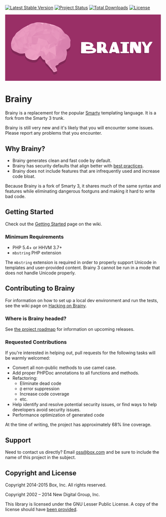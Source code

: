[![Latest Stable Version](https://poser.pugx.org/box/brainy/v/stable)](https://packagist.org/packages/box/brainy)
[![Project Status](http://opensource.box.com/badges/active.svg)](http://opensource.box.com/badges)
[![Total Downloads](https://poser.pugx.org/box/brainy/downloads)](https://packagist.org/packages/box/brainy)
[![License](https://poser.pugx.org/box/brainy/license)](https://packagist.org/packages/box/brainy)

![Brainy](logo.png "Brainy")
# Brainy

Brainy is a replacement for the popular [Smarty](http://www.smarty.net/)
templating language. It is a fork from the Smarty 3 trunk.

Brainy is still very new and it's likely that you will encounter some issues.
Please report any problems that you encounter.


## Why Brainy?

- Brainy generates clean and fast code by default.
- Brainy has security defaults that align better with [best practices](http://www.phptherightway.com/#security).
- Brainy does not include features that are infrequently used and increase code bloat.

Because Brainy is a fork of Smarty 3, it shares much of the same syntax and features while eliminating dangerous footguns and making it hard to write bad code.


## Getting Started

Check out the [Getting Started](https://github.com/box/brainy/wiki/Getting-Started)
page on the wiki.


### Minimum Requirements

- PHP 5.4+ or HHVM 3.7+
- `mbstring` PHP extension

The `mbstring` extension is required in order to properly support Unicode in templates and user-provided content. Brainy 3 cannot be run in a mode that does not handle Unicode properly.


## Contributing to Brainy

For information on how to set up a local dev environment and run the tests,
see the wiki page on [Hacking on Brainy](https://github.com/box/brainy/wiki/Hacking-on-Brainy).


### Where is Brainy headed?

See [the project roadmap](https://github.com/box/brainy/wiki/Roadmap)
for information on upcoming releases.


### Requested Contributions

If you're interested in helping out, pull requests for the following tasks will be warmly welcomed:

- Convert all non-public methods to use camel case.
- Add proper PHPDoc annotations to all functions and methods.
- Refactoring:
  - Eliminate dead code
  - `@` error suppression
  - Increase code coverage
  - etc.
- Help identify and resolve potential security issues, or find ways to help developers avoid security issues.
- Performance optimization of generated code

At the time of writing, the project has approximately 68% line coverage.


## Support

Need to contact us directly? Email oss@box.com and be sure to include the name
of this project in the subject.


## Copyright and License

Copyright 2014-2015 Box, Inc. All rights reserved.

Copyright 2002 – 2014 New Digital Group, Inc.

This library is licensed under the GNU Lesser Public License. A copy of the
license should have [been provided](LICENSE.md).
